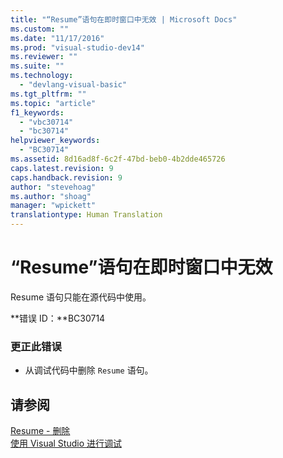 ```yaml
---
title: "“Resume”语句在即时窗口中无效 | Microsoft Docs"
ms.custom: ""
ms.date: "11/17/2016"
ms.prod: "visual-studio-dev14"
ms.reviewer: ""
ms.suite: ""
ms.technology: 
  - "devlang-visual-basic"
ms.tgt_pltfrm: ""
ms.topic: "article"
f1_keywords: 
  - "vbc30714"
  - "bc30714"
helpviewer_keywords: 
  - "BC30714"
ms.assetid: 8d16ad8f-6c2f-47bd-beb0-4b2dde465726
caps.latest.revision: 9
caps.handback.revision: 9
author: "stevehoag"
ms.author: "shoag"
manager: "wpickett"
translationtype: Human Translation
---
```

# “Resume”语句在即时窗口中无效
Resume 语句只能在源代码中使用。  
  
 **错误 ID：**BC30714  
  
### 更正此错误  
  
-   从调试代码中删除 `Resume` 语句。  
  
## 请参阅  
 [Resume \- 删除](http://msdn.microsoft.com/zh-cn/fc82a786-a342-49d0-82a3-63f33e28f00f)   
 [使用 Visual Studio 进行调试](/visual-studio/debugger/debugging-in-visual-studio)